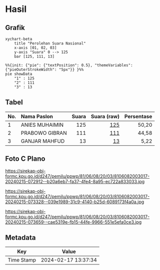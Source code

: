 # Hasil

## Grafik

```mermaid
xychart-beta
    title "Perolehan Suara Nasional"
    x-axis [01, 02, 03]
    y-axis "Suara" 0 --> 125
    bar [125, 111, 13]
```

```mermaid
%%{init: {"pie": {"textPosition": 0.5}, "themeVariables": {"pieOuterStrokeWidth": "5px"}} }%%
pie showData
    "1" : 125
    "2" : 111
    "3" : 13
```

## Tabel

| No. | Nama Paslon    | Suara | Suara (raw) | Persentase |
|:--- |:-------------- | -----:| -----------:| ----------:|
| 1   | ANIES MUHAIMIN | 125   | [125][p-1]  | 50,20      |
| 2   | PRABOWO GIBRAN | 111   | [111][p-2]  | 44,58      |
| 3   | GANJAR MAHFUD  | 13    | [13][p-3]   | 5,22       |


[p-1]: https://github.com/gigit-pemilu/pemilu-2024/blob/main/pilpres/hitung-suara/sub/81-maluku/sub/06-seram-bagian-barat/sub/08-huamual/sub/2003-luhu/sub/017-tps/sub/paslon-1.txt
[p-2]: https://github.com/gigit-pemilu/pemilu-2024/blob/main/pilpres/hitung-suara/sub/81-maluku/sub/06-seram-bagian-barat/sub/08-huamual/sub/2003-luhu/sub/017-tps/sub/paslon-2.txt
[p-3]: https://github.com/gigit-pemilu/pemilu-2024/blob/main/pilpres/hitung-suara/sub/81-maluku/sub/06-seram-bagian-barat/sub/08-huamual/sub/2003-luhu/sub/017-tps/sub/paslon-3.txt

## Foto C Plano

https://sirekap-obj-formc.kpu.go.id/d247/pemilu/ppwp/81/06/08/20/03/8106082003017-20240215-072912--b20a6eb7-fa37-4fe4-8a95-ec722a833033.jpg

https://sirekap-obj-formc.kpu.go.id/d247/pemilu/ppwp/81/06/08/20/03/8106082003017-20240215-073328--039e1989-31c9-4140-b25d-6089173f4a0a.jpg

https://sirekap-obj-formc.kpu.go.id/d247/pemilu/ppwp/81/06/08/20/03/8106082003017-20240215-073659--cae5319e-fb15-44fe-9966-551e5efa0ce3.jpg


## Metadata

| Key        | Value               |
| ---------- | ------------------- |
| Time Stamp | 2024-02-17 13:37:34 |




